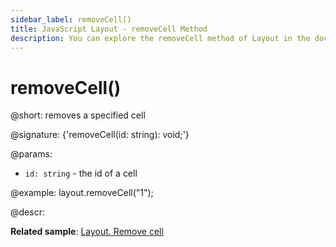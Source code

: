 ```yaml
---
sidebar_label: removeCell()
title: JavaScript Layout - removeCell Method 
description: You can explore the removeCell method of Layout in the documentation of the DHTMLX JavaScript UI library. Browse developer guides and API reference, try out code examples and live demos, and download a free 30-day evaluation version of DHTMLX Suite.
---
```


# removeCell()

@short: removes a specified cell

@signature: {'removeCell(id: string): void;'}

@params:
- `id: string` - the id of a cell

@example:
layout.removeCell("1");

@descr:

**Related sample**: [Layout. Remove cell](https://snippet.dhtmlx.com/tnujp7jk)

[comment]: # (@related: layout/work_with_layout.md#removing-cells)
